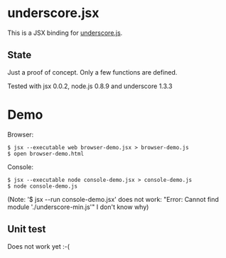 underscore.jsx
==============

This is a JSX binding for [underscore.js](http://documentcloud.github.com/underscore/).

State
-----

Just a proof of concept. Only a few functions are defined.

Tested with jsx 0.0.2, node.js 0.8.9 and underscore 1.3.3

Demo
====

Browser:

    $ jsx --executable web browser-demo.jsx > browser-demo.js
    $ open browser-demo.html

Console:

    $ jsx --executable node console-demo.jsx > console-demo.js
    $ node console-demo.js

(Note: '$ jsx --run console-demo.jsx' does not work:
"Error: Cannot find module './underscore-min.js'"
I don't know why)

Unit test
---------

Does not work yet :-(
